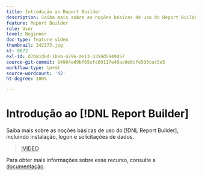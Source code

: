 ```yaml
---
title: Introdução ao Report Builder
description: Saiba mais sobre as noções básicas de uso do Report Builder, incluindo instalação, logon e solicitações de dados.
feature: Report Builder
role: User
level: Beginner
doc-type: feature video
thumbnail: 342373.jpg
kt: 9872
exl-id: d7b81d6d-1b8a-4796-ae13-3359d5949457
source-git-commit: 84984ad9bf65cfc69117e40ac0e0cfe503cac5e5
workflow-type: tm+mt
source-wordcount: '42'
ht-degree: 100%

---
```


# Introdução ao [!DNL Report Builder]

Saiba mais sobre as noções básicas de uso do [!DNL Report Builder], incluindo instalação, logon e solicitações de dados.

>[!VIDEO](https://video.tv.adobe.com/v/342373/?quality=12&learn=on)

Para obter mais informações sobre esse recurso, consulte a [documentação](https://experienceleague.adobe.com/docs/analytics/analyze/report-builder/home.html?lang=pt-BR).
